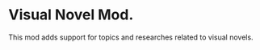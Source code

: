Visual Novel Mod.
==========================================================================
This mod adds support for topics and researches related to visual novels.